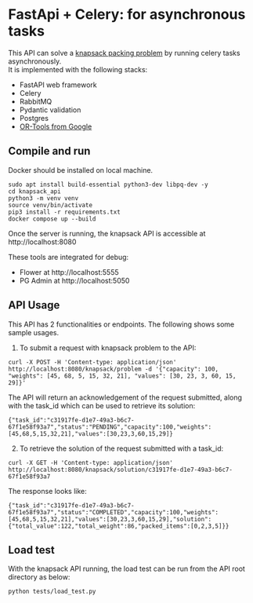 # FastApi + Celery: for asynchronous tasks 
This API can solve a [knapsack packing problem](https://en.wikipedia.org/wiki/Knapsack_problem) by running celery tasks asynchronously.\
It is implemented with the following stacks:
* FastAPI web framework
* Celery
* RabbitMQ
* Pydantic validation
* Postgres
* [OR-Tools from Google](https://developers.google.com/optimization/pack/knapsack)

## Compile and run
Docker should be installed on local machine. 
```console
sudo apt install build-essential python3-dev libpq-dev -y
cd knapsack_api
python3 -m venv venv
source venv/bin/activate
pip3 install -r requirements.txt
docker compose up --build
```
Once the server is running, the knapsack API is accessible at http://localhost:8080  

These tools are integrated for debug:
* Flower at http://localhost:5555
* PG Admin at http://localhost:5050

## API Usage
This API has 2 functionalities or endpoints. The following shows some sample usages.
1. To submit a request with knapsack problem to the API:
```console
curl -X POST -H 'Content-type: application/json' http://localhost:8080/knapsack/problem -d '{"capacity": 100, "weights": [45, 68, 5, 15, 32, 21], "values": [30, 23, 3, 60, 15, 29]}'
```
The API will return an acknowledgement of the request submitted, along with the task_id which can be used to retrieve its solution:
```
{"task_id":"c31917fe-d1e7-49a3-b6c7-67f1e58f93a7","status":"PENDING","capacity":100,"weights":[45,68,5,15,32,21],"values":[30,23,3,60,15,29]}
```
2. To retrieve the solution of the request submitted with a task_id:
```console
curl -X GET -H 'Content-type: application/json' http://localhost:8080/knapsack/solution/c31917fe-d1e7-49a3-b6c7-67f1e58f93a7
```
The response looks like:
```
{"task_id":"c31917fe-d1e7-49a3-b6c7-67f1e58f93a7","status":"COMPLETED","capacity":100,"weights":[45,68,5,15,32,21],"values":[30,23,3,60,15,29],"solution":{"total_value":122,"total_weight":86,"packed_items":[0,2,3,5]}}
```

## Load test
With the knapsack API running, the load test can be run from the API root directory as below:
```console
python tests/load_test.py
```